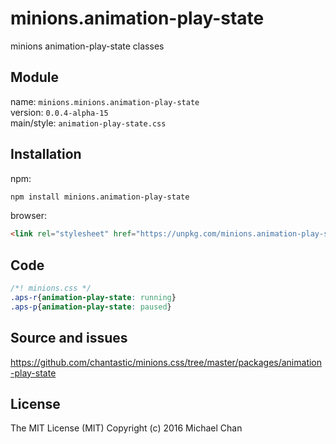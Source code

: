 # minions.animation-play-state
minions animation-play-state classes

## Module
name: `minions.minions.animation-play-state`  
version: `0.0.4-alpha-15`  
main/style: `animation-play-state.css`  

## Installation
npm:
```bash
npm install minions.animation-play-state
```

browser:
```html
<link rel="stylesheet" href="https://unpkg.com/minions.animation-play-state" />
```

## Code
```css
/*! minions.css */
.aps-r{animation-play-state: running}
.aps-p{animation-play-state: paused}

```

## Source and issues

https://github.com/chantastic/minions.css/tree/master/packages/animation-play-state

## License

The MIT License (MIT)
Copyright (c) 2016 Michael Chan